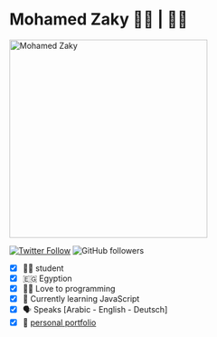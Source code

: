 # Mohamed Zaky 👨‍💻 | 👨‍🎓 
<img src="https://mszakii.github.io/me/media/Mohamed.jpg" alt="Mohamed Zaky" width="350" />

<a href="https://twitter.com/Mohamed_Zaky7"><img alt="Twitter Follow" src="https://img.shields.io/twitter/follow/Mohamed_Zaky7?color=4285f4&label=Mohamed%20Zaky&logo=twitter&style=for-the-badge"></a> <img alt="GitHub followers" src="https://img.shields.io/github/followers/mszakii?color=4285f4&label=mohamed%20zaky&logo=github&style=for-the-badge">

- [x] 👨‍🎓 student 
- [x] 🇪🇬 Egyption 
- [x] 👨‍💻 Love to programming 
- [x] 📔 Currently learning JavaScript 
- [x] 🗣️ Speaks [Arabic - English - Deutsch] 
- [x] 📄 [personal portfolio](https://mszakii.github.io/me)
